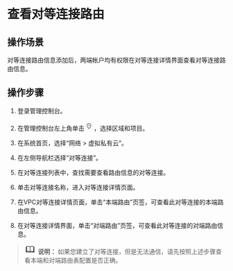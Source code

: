 # 查看对等连接路由<a name="vpc_peering_0004"></a>

## 操作场景<a name="sf59be65e05674baf9555ef3e0e0f687f"></a>

对等连接路由信息添加后，两端帐户均有权限在对等连接详情界面查看对等连接路由信息。

## 操作步骤<a name="section1865779319727"></a>

1.  登录管理控制台。


1.  在管理控制台左上角单击![](figures/icon-region.png)，选择区域和项目。
2.  在系统首页，选择“网络 \> 虚拟私有云”。
3.  在左侧导航栏选择“对等连接”。
4.  在对等连接列表中，查找需要查看路由信息的对等连接。
5.  单击对等连接名称，进入对等连接详情页面。
6.  在VPC对等连接详情页面，单击“本端路由”页签，可查看此对等连接的本端路由信息。
7.  在对等连接详情界面，单击“对端路由”页签，可查看此对等连接的对端路由信息。

>![](public_sys-resources/icon-note.gif) **说明：** 
>如果您建立了对等连接，但是无法通信，请先按照上述步骤查看本端和对端路由表配置是否正确。

